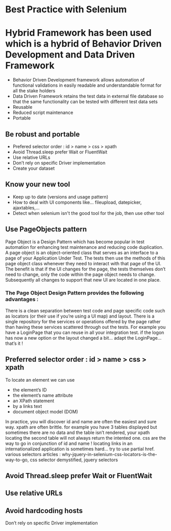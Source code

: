 # Best Practice with Selenium

# Hybrid Framework has been used which is a hybrid of Behavior Driven Development and Data Driven Framework
- Behavior Driven Development framework allows automation of functional validations in easily readable and 
  understandable format for all the stake holders
- Data Driven Framework retains the test data in external file database so that the same functionality can be 
  tested with different test data sets
- Reusable
- Reduced script maintenance
- Portable


## Be robust and portable 
  - Prefered selector order : id > name > css > xpath 
  - Avoid Thread.sleep prefer Wait or FluentWait
  - Use relative URLs
  - Don’t rely on specific Driver implementation
  - Create your dataset

## Know your new tool
  - Keep up to date (versions and usage pattern)
  - How to deal with UI components like... fileupload, datepicker, ajaxtables,...
  - Detect when selenium isn't the good tool for the job, then use other tool

## Use PageObjects pattern

Page Object is a Design Pattern which has become popular in test automation for enhancing test maintenance and reducing code duplication. A page object is an object-oriented class that serves as an interface to a page of your Application Under Test. The tests then use the methods of this page object class whenever they need to interact with that page of the UI. The benefit is that if the UI changes for the page, the tests themselves don’t need to change, only the code within the page object needs to change. Subsequently all changes to support that new UI are located in one place.

### The Page Object Design Pattern provides the following advantages :

There is a clean separation between test code and page specific code such as locators (or their use if you’re using a UI map) and layout.
There is  a single repository for the services or operations offered by the page rather than having these services scattered through out the tests.
For example you have a LoginPage that you can reuse in all your integration test.
if the logon has now a new option or the layout changed a bit… adapt the LoginPage… that’s it !

## Preferred selector order : id > name > css > xpath

To locate an element we can use

- the element’s ID
- the element’s name attribute
- an XPath statement
- by a links text
- document object model (DOM)

In practice, you will discover id and name are often the easiest and sure way.
xpath are often brittle. for example you have 3 tables displayed but sometimes there are no data and the table isn’t rendered, your xpath locating the second table will not always return the intented one.
css are the way to go in conjunction of id and name !
locating links in an internationalized application is sometimes hard… try to use partial href.
various selectors articles : why-jquery-in-selenium-css-locators-is-the-way-to-go, css selector demystified, jquery selectors

## Avoid Thread.sleep prefer Wait or FluentWait

## Use relative URLs

## Avoid hardcoding hosts

Don’t rely on specific Driver implementation

